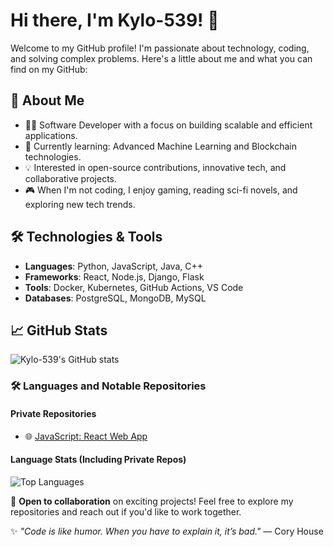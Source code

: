 # Hi there, I'm Kylo-539! 👋

Welcome to my GitHub profile! I'm passionate about technology, coding, and solving complex problems. Here's a little about me and what you can find on my GitHub:

## 🚀 About Me
- 👨‍💻 Software Developer with a focus on building scalable and efficient applications.
- 🌱 Currently learning: Advanced Machine Learning and Blockchain technologies.
- 💡 Interested in open-source contributions, innovative tech, and collaborative projects.
- 🎮 When I'm not coding, I enjoy gaming, reading sci-fi novels, and exploring new tech trends.

## 🛠️ Technologies & Tools
- **Languages**: Python, JavaScript, Java, C++
- **Frameworks**: React, Node.js, Django, Flask
- **Tools**: Docker, Kubernetes, GitHub Actions, VS Code
- **Databases**: PostgreSQL, MongoDB, MySQL

## 📈 GitHub Stats
![Kylo-539's GitHub stats](https://github-readme-stats.vercel.app/api?username=kylo-539&show_icons=true&theme=radical&count_private=true)

### 🛠️ Languages and Notable Repositories

#### Private Repositories
- 🌐 [JavaScript: React Web App](https://github.com/kylo-539/coffee-shop)

#### Language Stats (Including Private Repos)
![Top Languages](https://github-readme-stats.vercel.app/api/top-langs/?username=kylo-539&layout=compact&theme=radical&count_private=true)

🤝 **Open to collaboration** on exciting projects! Feel free to explore my repositories and reach out if you'd like to work together.

✨ *"Code is like humor. When you have to explain it, it’s bad."* — Cory House
